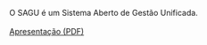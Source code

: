 O SAGU é um Sistema Aberto de Gestão Unificada.
<br><br>
<a href="https://github.com/EscolaDeSaudePublica/sagu/blob/master/pdf/SAGU%20-%20ESPCE.pdf">Apresentação (PDF)</a>
